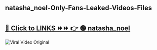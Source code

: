 
 ## natasha_noel-Only-Fans-Leaked-Videos-Files

# <h2><a href="https://mediaupload.pro?natasha_noel">🔗 Click to LINKS ⏩⏩ 👉 🟢 natasha_noel </a></h2>

<a href="https://mediaupload.pro?natasha_noel" rel="nofollow" data-target="animated-image.originalLink"><img src="https://i.ibb.co.com/xMMVF88/686577567.gif" alt="Viral Video Original" style="max-width: 100%; display: inline-block;" data-target="animated-image.originalImage"></a>